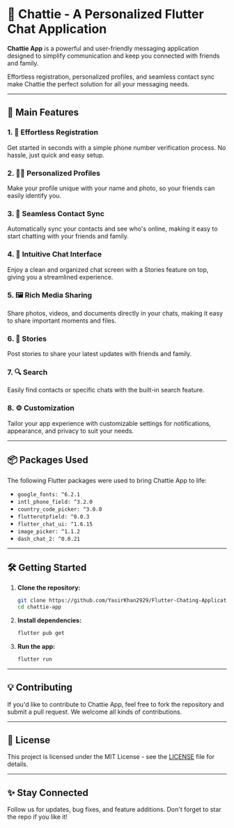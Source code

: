 # 📱 Chattie - A Personalized Flutter Chat Application

**Chattie App** is a powerful and user-friendly messaging application designed to simplify communication and keep you connected with friends and family. 

Effortless registration, personalized profiles, and seamless contact sync make Chattie the perfect solution for all your messaging needs.

---

## 🚀 **Main Features**

### 1. 📲 **Effortless Registration**
Get started in seconds with a simple phone number verification process. No hassle, just quick and easy setup.

### 2. 🧑‍🎨 **Personalized Profiles**
Make your profile unique with your name and photo, so your friends can easily identify you.

### 3. 🔗 **Seamless Contact Sync**
Automatically sync your contacts and see who's online, making it easy to start chatting with your friends and family.

### 4. 💬 **Intuitive Chat Interface**
Enjoy a clean and organized chat screen with a Stories feature on top, giving you a streamlined experience.

### 5. 🖼 **Rich Media Sharing**
Share photos, videos, and documents directly in your chats, making it easy to share important moments and files.

### 6. 📸 **Stories**
Post stories to share your latest updates with friends and family.

### 7. 🔍 **Search**
Easily find contacts or specific chats with the built-in search feature.

### 8. ⚙️ **Customization**
Tailor your app experience with customizable settings for notifications, appearance, and privacy to suit your needs.

---

## 📦 **Packages Used**

The following Flutter packages were used to bring Chattie App to life:

- `google_fonts: ^6.2.1`
- `intl_phone_field: ^3.2.0`
- `country_code_picker: ^3.0.0`
- `flutterotpfield: ^0.0.3`
- `flutter_chat_ui: ^1.6.15`
- `image_picker: ^1.1.2`
- `dash_chat_2: ^0.0.21`

---

## 🛠 **Getting Started**

1. **Clone the repository:**
    ```bash
    git clone https://github.com/YasirKhan2929/Flutter-Chating-Application/
    cd chattie-app
    ```

2. **Install dependencies:**
    ```bash
    flutter pub get
    ```

3. **Run the app:**
    ```bash
    flutter run
    ```

---

## 💡 **Contributing**

If you'd like to contribute to Chattie App, feel free to fork the repository and submit a pull request. We welcome all kinds of contributions.

---

## 📝 **License**

This project is licensed under the MIT License - see the [LICENSE](LICENSE) file for details.

---

## ✨ **Stay Connected**

Follow us for updates, bug fixes, and feature additions. Don't forget to star the repo if you like it!
